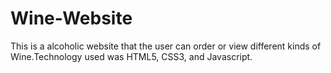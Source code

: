 # Wine-Website
This is a alcoholic website that the user can order or view different kinds of Wine.Technology used was HTML5, CSS3, and Javascript.
